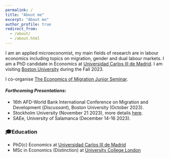 ```yaml
---
permalink: /
title: "About me"
excerpt: "About me"
author_profile: true
redirect_from: 
  - /about/
  - /about.html
---
```

I am an applied microeconomist, my main fields of research are in labour economics including topics on migration, gender and dual labour markets.
I am a PhD candidate in Economics at [Universidad Carlos III de Madrid](https://economics.uc3m.es). I am visiting [Boston University](https://www.bu.edu/econ/) during the Fall 2023.

I co-organise [The Economics of Migration Junior Seminar](https://sites.google.com/view/the-economics-of-migration/home).


#### **_Forthcoming Presentations:_**

- <span style="font-size: 14px;">16th AFD-World Bank International Conference on Migration and Development (_Discussant_), Boston University (October 2023).</span>
- <span style="font-size: 14px;">Stockholm University (November 21 2023), more details [here](https://www.su.se/department-of-economics/calendar/brown-bag-seminar-mar%C3%ADa-alexandra-castellanos-universidad-carlos-iii-de-madrid-1.671584).</span>
- <span style="font-size: 14px;">SAEe, University of Salamanca (December 14-16 2023).</span>

### 🎓Education
- PhD(c) Economics at [Universidad Carlos III de Madrid](https://economics.uc3m.es) 
- MSc in Economics (Distinction) at [University College London](https://www.ucl.ac.uk/economics/ucl-department-economics) 


